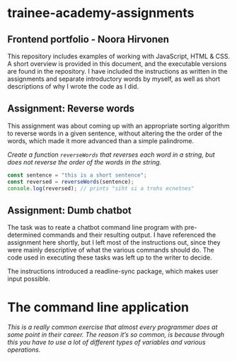 # trainee-academy-assignments
## Frontend portfolio - Noora Hirvonen

This repository includes examples of working with JavaScript, HTML & CSS. A short overview is provided in this document, and the executable versions are found in the repository. I have included the instructions as written in the assignments and separate introductory words by myself, as well as short descriptions of why I wrote the code as I did. 


## Assignment: Reverse words

This assignment was about coming up with an appropriate sorting algorithm to reverse words in a given sentence, without altering the the order of the words, which made it more advanced than a simple palindrome. 

*Create a function `reverseWords` that reverses each word in a string, but does not reverse the order of the words in the string.*

```js
const sentence = "this is a short sentence";
const reversed = reverseWords(sentence);
console.log(reversed); // prints "siht si a trohs ecnetnes"
```

## Assignment: Dumb chatbot

The task was to reate a chatbot command line program with pre-determined commands and their resulting output. I have referenced the assignment here shortly, but I left most of the instructions out, since they were mainly descriptive of what the various commands should do. The code used in executing these tasks was left up to the writer to decide.

The instructions introduced a readline-sync package, which makes user input possible.

# The command line application
*This is a really common exercise that almost every programmer does at some point in their career. The reason it’s so common, is because through this you have to use a lot of different types of variables and various operations.*

